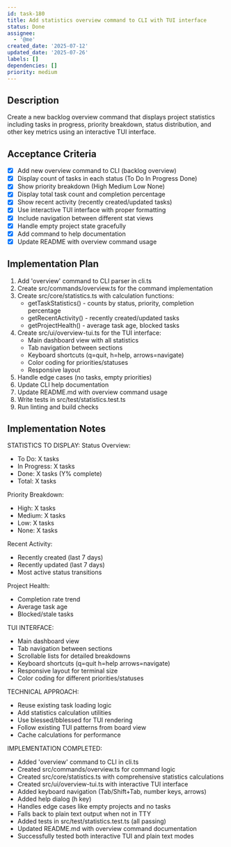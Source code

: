 ```yaml
---
id: task-180
title: Add statistics overview command to CLI with TUI interface
status: Done
assignee:
  - '@me'
created_date: '2025-07-12'
updated_date: '2025-07-26'
labels: []
dependencies: []
priority: medium
---
```


## Description

Create a new backlog overview command that displays project statistics including tasks in progress, priority breakdown, status distribution, and other key metrics using an interactive TUI interface.

## Acceptance Criteria

- [x] Add new overview command to CLI (backlog overview)
- [x] Display count of tasks in each status (To Do In Progress Done)
- [x] Show priority breakdown (High Medium Low None)
- [x] Display total task count and completion percentage
- [x] Show recent activity (recently created/updated tasks)
- [x] Use interactive TUI interface with proper formatting
- [x] Include navigation between different stat views
- [x] Handle empty project state gracefully
- [x] Add command to help documentation
- [x] Update README with overview command usage

## Implementation Plan

1. Add 'overview' command to CLI parser in cli.ts
2. Create src/commands/overview.ts for the command implementation
3. Create src/core/statistics.ts with calculation functions:
   - getTaskStatistics() - counts by status, priority, completion percentage
   - getRecentActivity() - recently created/updated tasks
   - getProjectHealth() - average task age, blocked tasks
4. Create src/ui/overview-tui.ts for the TUI interface:
   - Main dashboard view with all statistics
   - Tab navigation between sections  
   - Keyboard shortcuts (q=quit, h=help, arrows=navigate)
   - Color coding for priorities/statuses
   - Responsive layout
5. Handle edge cases (no tasks, empty priorities)
6. Update CLI help documentation
7. Update README.md with overview command usage
8. Write tests in src/test/statistics.test.ts
9. Run linting and build checks
## Implementation Notes

STATISTICS TO DISPLAY:
Status Overview:
- To Do: X tasks
- In Progress: X tasks  
- Done: X tasks (Y% complete)
- Total: X tasks

Priority Breakdown:
- High: X tasks
- Medium: X tasks
- Low: X tasks
- None: X tasks

Recent Activity:
- Recently created (last 7 days)
- Recently updated (last 7 days)
- Most active status transitions

Project Health:
- Completion rate trend
- Average task age
- Blocked/stale tasks

TUI INTERFACE:
- Main dashboard view
- Tab navigation between sections
- Scrollable lists for detailed breakdowns
- Keyboard shortcuts (q=quit h=help arrows=navigate)
- Responsive layout for terminal size
- Color coding for different priorities/statuses

TECHNICAL APPROACH:
- Reuse existing task loading logic
- Add statistics calculation utilities
- Use blessed/bblessed for TUI rendering
- Follow existing TUI patterns from board view
- Cache calculations for performance

IMPLEMENTATION COMPLETED:
- Added 'overview' command to CLI in cli.ts
- Created src/commands/overview.ts for command logic
- Created src/core/statistics.ts with comprehensive statistics calculations
- Created src/ui/overview-tui.ts with interactive TUI interface
- Added keyboard navigation (Tab/Shift+Tab, number keys, arrows)
- Added help dialog (h key)
- Handles edge cases like empty projects and no tasks
- Falls back to plain text output when not in TTY
- Added tests in src/test/statistics.test.ts (all passing)
- Updated README.md with overview command documentation
- Successfully tested both interactive TUI and plain text modes
